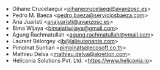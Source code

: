- Oihane Crucelaegui \<<oihanecrucelaegi@avanzosc.es>\>
- Pedro M. Baeza \<<pedro.baeza@serviciosbaeza.com>\>
- Ana Juaristi \<<anajuaristi@avanzosc.es>\>
- Bima Wijaya \<<bimajatiwijaya@gmail.com>\>
- Agung Rachmatullah \<<agung.rachmatullah@ymail.com>\>
- Laurent Bélorgey \<<lb@lalieutenante.com>\>
- Pimolnat Suntian \<<pimolnats@ecosoft.co.th>\>
- Mathieu Delva \<<mathieu.delva@akretion.com>\>
- Heliconia Solutions Pvt. Ltd. \<<https://www.heliconia.io>\>
